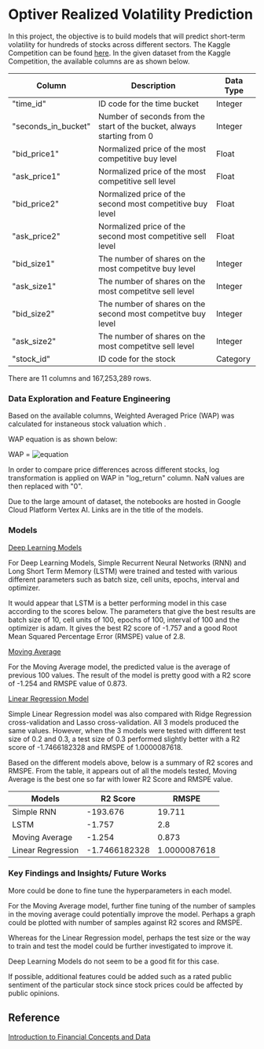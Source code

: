 # Optiver Realized Volatility Prediction
In this project, the objective is to build models that will predict short-term volatility for hundreds of stocks across different sectors. The Kaggle Competition can be found [here](https://www.kaggle.com/c/optiver-realized-volatility-prediction). In the given dataset from the Kaggle Competition, the available columns are as shown below. 

|Column| Description | Data Type|
|---|---|---|
| "time_id"| ID code for the time bucket| Integer|
| "seconds_in_bucket"| Number of seconds from the start of the bucket, always starting from 0| Integer|
| "bid_price1"| Normalized price of the most competitive buy level| Float|
| "ask_price1"|Normalized price of the most competitive sell level | Float|
| "bid_price2"|Normalized price of the second most competitive buy level| Float|
| "ask_price2"|Normalized price of the second most competitive sell level |Float|
| "bid_size1"|The number of shares on the most competitve buy level | Integer|
| "ask_size1"|The number of shares on the most competitve sell level | Integer|
| "bid_size2"|The number of shares on the second most competitve buy level | Integer|
| "ask_size2"|The number of shares on the most competitve sell level |Integer|
| "stock_id"| ID code for the stock | Category|

There are 11 columns and 167,253,289 rows.

### Data Exploration and Feature Engineering
Based on the available columns, Weighted Averaged Price (WAP) was calculated for instaneous stock valuation which . 

WAP equation is as shown below:

WAP = ![equation](https://latex.codecogs.com/svg.image?\frac{BidPrice_{1}&space;*&space;AskSize_{1}&space;&plus;&space;AskPrice_{1}&space;*&space;BidSize_{1}}{BidSize_{1}&space;&plus;&space;AskSize_{1}})

In order to compare price differences across different stocks, log transformation is applied on WAP in "log_return" column. NaN values are then replaced with "0".

Due to the large amount of dataset, the notebooks are hosted in Google Cloud Platform Vertex AI. Links are in the title of the models.

### Models

[Deep Learning Models](https://1843eabbf1f5bf19-dot-asia-southeast1.notebooks.googleusercontent.com/doc/workspaces/auto-f/tree/imported/optiver-dl-c56403b5-6407-4ee5-8145-a7fa8c6021ed.ipynb)

For Deep Learning Models, Simple Recurrent Neural Networks (RNN) and Long Short Term Memory (LSTM) were trained and tested with various different parameters such as batch size, cell units, epochs, interval and optimizer.

It would appear that LSTM is a better performing model in this case according to the scores below. The parameters that give the best results are batch size of 10, cell units of 100, epochs of 100, interval of 100 and the optimizer is adam. It gives the best R2 score of -1.757 and a good Root Mean Squared Percentage Error (RMSPE) value of 2.8.

[Moving Average](https://5356215ab0a9d461-dot-asia-southeast1.notebooks.googleusercontent.com/doc/tree/imported/optiver-MA-afb0616f-4b5e-4656-bf58-fab142aa4d7e.ipynb)

For the Moving Average model, the predicted value is the average of previous 100 values. The result of the model is pretty good with a R2 score of -1.254 and RMSPE value of 0.873.

[Linear Regression Model](https://7f4f0e86daf2d949-dot-asia-southeast1.notebooks.googleusercontent.com/doc/tree/imported/optiver-linearregression-11686072-750c-42d0-8bf9-69bd29ad9b1f.ipynb)

Simple Linear Regression model was also compared with Ridge Regression cross-validation and Lasso cross-validation. All 3 models produced the same values. However, when the 3 models were tested with different test size of 0.2 and 0.3, a test size of 0.3 performed slightly better with a R2 score of -1.7466182328 and RMSPE of 1.0000087618.

Based on the different models above, below is a summary of R2 scores and RMSPE. From the table, it appears out of all the models tested, Moving Average is the best one so far with lower R2 Score and RMSPE value. 

|Models| R2 Score | RMSPE|
|---|---|---|
|Simple RNN| -193.676| 19.711|
|LSTM|  -1.757|  2.8|
|Moving Average| -1.254| 0.873|
|Linear Regression| -1.7466182328| 1.0000087618|

### Key Findings and Insights/ Future Works
More could be done to fine tune the hyperparameters in each model. 

For the Moving Average model, further fine tuning of the number of samples in the moving average could potentially improve the model. Perhaps a graph could be plotted with number of samples against R2 scores and RMSPE.

Whereas for the Linear Regression model, perhaps the test size or the way to train and test the model could be further investigated to improve it.

Deep Learning Models do not seem to be a good fit for this case. 

If possible, additional features could be added such as a rated public sentiment of the particular stock since stock prices could be affected by public opinions.

## Reference
[Introduction to Financial Concepts and Data](https://www.kaggle.com/jiashenliu/introduction-to-financial-concepts-and-data)
